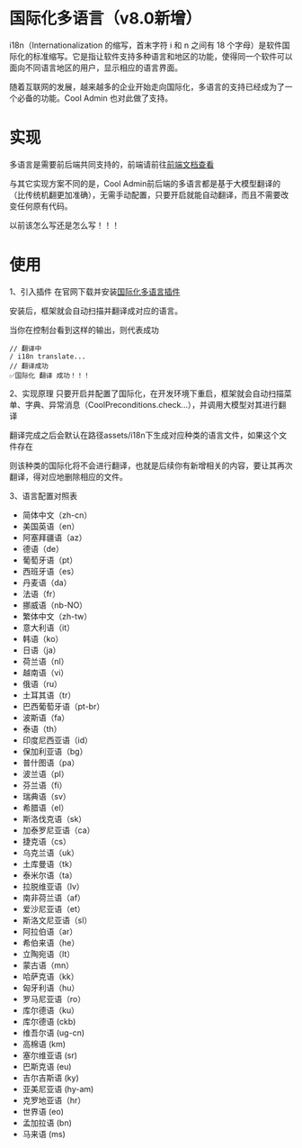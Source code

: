 # 国际化多语言（v8.0新增）
i18n（Internationalization 的缩写，首末字符 i 和 n 之间有 18 个字母）是软件国际化的标准缩写。它是指让软件支持多种语言和地区的功能，使得同一个软件可以面向不同语言地区的用户，显示相应的语言界面。

随着互联网的发展，越来越多的企业开始走向国际化，多语言的支持已经成为了一个必备的功能。Cool Admin 也对此做了支持。

# 实现
多语言是需要前后端共同支持的，前端请前往[前端文档查看](https://vue.cool-admin.com/src/guide/plugins/i18n.html)

与其它实现方案不同的是，Cool Admin前后端的多语言都是基于大模型翻译的（比传统机翻更加准确），无需手动配置，只要开启就能自动翻译，而且不需要改变任何原有代码。

以前该怎么写还是怎么写！！！

# 使用

1、引入插件
在官网下载并安装[国际化多语言插件](https://cool-js.com/plugin/177)

安装后，框架就会自动扫描并翻译成对应的语言。

当你在控制台看到这样的输出，则代表成功

```console
// 翻译中
/ i18n translate...
// 翻译成功
✅国际化 翻译 成功！！！
```

2、实现原理
只要开启并配置了国际化，在开发环境下重启，框架就会自动扫描菜单、字典、异常消息（CoolPreconditions.check...），并调用大模型对其进行翻译

翻译完成之后会默认在路径assets/i18n下生成对应种类的语言文件，如果这个文件存在

则该种类的国际化将不会进行翻译，也就是后续你有新增相关的内容，要让其再次翻译，得对应地删除相应的文件。

3、语言配置对照表
- 简体中文（zh-cn）
- 美国英语（en）
- 阿塞拜疆语（az）
- 德语（de）
- 葡萄牙语（pt）
- 西班牙语（es）
- 丹麦语（da）
- 法语（fr）
- 挪威语（nb-NO）
- 繁体中文（zh-tw）
- 意大利语（it）
- 韩语（ko）
- 日语（ja）
- 荷兰语（nl）
- 越南语（vi）
- 俄语（ru）
- 土耳其语（tr）
- 巴西葡萄牙语（pt-br）
- 波斯语（fa）
- 泰语（th）
- 印度尼西亚语（id）
- 保加利亚语（bg）
- 普什图语（pa）
- 波兰语（pl）
- 芬兰语（fi）
- 瑞典语（sv）
- 希腊语（el）
- 斯洛伐克语（sk）
- 加泰罗尼亚语（ca）
- 捷克语（cs）
- 乌克兰语（uk）
- 土库曼语（tk）
- 泰米尔语（ta）
- 拉脱维亚语（lv）
- 南非荷兰语（af）
- 爱沙尼亚语（et）
- 斯洛文尼亚语（sl）
- 阿拉伯语（ar）
- 希伯来语（he）
- 立陶宛语（lt）
- 蒙古语（mn）
- 哈萨克语（kk）
- 匈牙利语（hu）
- 罗马尼亚语（ro）
- 库尔德语（ku）
- 库尔德语 (ckb)
- 维吾尔语 (ug-cn)
- 高棉语 (km)
- 塞尔维亚语 (sr)
- 巴斯克语 (eu)
- 吉尔吉斯语 (ky)
- 亚美尼亚语 (hy-am)
- 克罗地亚语（hr）
- 世界语 (eo)
- 孟加拉语 (bn)
- 马来语 (ms)